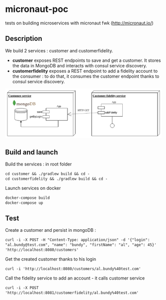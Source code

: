 # micronaut-poc
tests on building microservices with micronaut fwk (http://micronaut.io/)

## Description
We build 2 services : customer and customerfidelity.
* **customer** exposes REST endpoints to save and get a customer. It stores the data in MongoDB and interacts with consul service discovery.
* **customerfidelity** exposes a REST endpoint to add a fidelity account to the consumer : to do that, it consumes the customer endpoint thanks to consul service discovery.

![Architecture](schema/micronaut-poc.png)

## Build and launch

Build the services : in root folder
```
cd customer && ./gradlew build && cd -
cd customerfidelity && ./gradlew build && cd -
```

Launch services on docker
```
docker-compose build
docker-compose up
```

## Test

Create a customer and persist in mongoDB :
```shell
curl -i -X POST -H "Content-Type: application/json" -d '{"login": "al.bundy@test.com", "name": "bundy", "firstName": "al", "age": 45}' 'http://localhost:8080/customers'
```

Get the created customer thanks to his login
```shell
curl -i 'http://localhost:8080/customers/al.bundy%40test.com'
```

Call the fidelity service to add an account - it calls customer service
```shell
curl -i -X POST 'http://localhost:8081/customerfidelity/al.bundy%40test.com'
```
